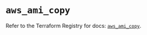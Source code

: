 # `aws_ami_copy`

Refer to the Terraform Registry for docs: [`aws_ami_copy`](https://registry.terraform.io/providers/hashicorp/aws/5.83.0/docs/resources/ami_copy).
